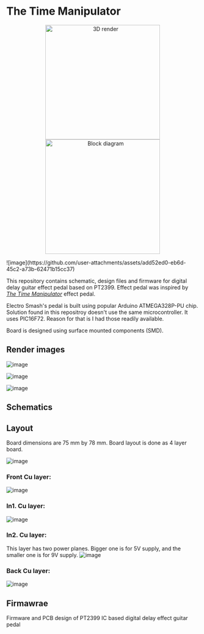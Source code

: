 # The Time Manipulator

<p align="center">
  <img src="https://github.com/user-attachments/assets/add52ed0-eb6d-45c2-a73b-62471b15cc37" alt="3D render" width="300"/>
  <img src="https://github.com/user-attachments/assets/1e218f75-acb6-49e7-8b9a-b7f13842bf8a" alt="Block diagram" width="300"/>
</p>
![image](https://github.com/user-attachments/assets/add52ed0-eb6d-45c2-a73b-62471b15cc37)


This repository contains schematic, design files and firmware for digital delay guitar effect pedal based on PT2399.
Effect pedal was inspired by [_The Time Manipulator_](https://www.electrosmash.com/time-manipulator) effect pedal.

Electro Smash's pedal is built using popular Arduino ATMEGA328P-PU chip. 
Solution found in this repositroy doesn't use the same microcontroller. It uses PIC16F72. Reason for that is I had those readily available.

Board is designed using surface mounted components (SMD).

## Render images

![image](https://github.com/user-attachments/assets/d36be784-8824-447e-932b-f6c6a2ffa0aa)

![image](https://github.com/user-attachments/assets/34eba947-9bc3-40aa-a790-ae2d59ff9661)

![image](https://github.com/user-attachments/assets/2036f512-581d-4ff5-b6ee-b78cd99036fd)


## Schematics

## Layout

Board dimensions are 75 mm by 78 mm.
Board layout is done as 4 layer board.

![image](https://github.com/user-attachments/assets/fa902e97-4ac8-418b-9804-6f09f6c035a6)


### Front Cu layer:
![image](https://github.com/user-attachments/assets/1a1077c3-f0df-44ad-b8e0-bd0df1380432)

### In1. Cu layer:
![image](https://github.com/user-attachments/assets/7c73d51a-4de3-4ad0-8846-cb290e22a9bc)

### In2. Cu layer:
This layer has two power planes. Bigger one is for 5V supply, and the smaller one is for 9V supply.
![image](https://github.com/user-attachments/assets/fa978970-3983-405f-acd4-c4947d36de32)

### Back Cu layer:
![image](https://github.com/user-attachments/assets/00bdfabb-23f3-4e0c-8bc3-faa2a2a31881)


## Firmawrae
Firmware and PCB design of PT2399 IC based digital delay  effect guitar pedal
